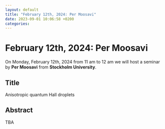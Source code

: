 ```yaml
---
layout: default
title: "February 12th, 2024: Per Moosavi"
date: 2023-09-01 10:06:58 +0200
categories:
---
```


# February 12th, 2024: Per Moosavi

On Monday, February 12th, 2024 from 11 am to 12 am we will host a seminar by **Per Moosavi** from **Stockholm University**. 

## Title

Anisotropic quantum Hall droplets

## Abstract 

TBA






